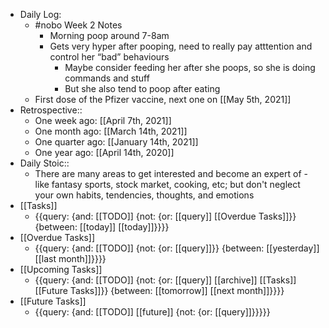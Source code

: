 - Daily Log:
    - #nobo Week 2 Notes
        - Morning poop around 7-8am
        - Gets very hyper after pooping, need to really pay atttention and control her “bad” behaviours
            - Maybe consider feeding her after she poops, so she is doing commands and stuff
            - But she also tend to poop after eating
    - First dose of the Pfizer vaccine, next one on [[May 5th, 2021]]
- Retrospective::
    - One week ago: [[April 7th, 2021]]
    - One month ago: [[March 14th, 2021]]
    - One quarter ago: [[January 14th, 2021]]
    - One year ago: [[April 14th, 2020]]
- Daily Stoic::
    - There are many areas to get interested and become an expert of - like fantasy sports, stock market, cooking, etc; but don't neglect your own habits, tendencies, thoughts, and emotions
- [[Tasks]]
    - {{query: {and: [[TODO]] {not: {or: [[query]] [[Overdue Tasks]]}} {between: [[today]] [[today]]}}}}
- [[Overdue Tasks]]
    - {{query: {and: [[TODO]] {not: {or: [[query]]}} {between: [[yesterday]] [[last month]]}}}}
- [[Upcoming Tasks]]
    - {{query: {and: [[TODO]] {not: {or: [[query]] [[archive]] [[Tasks]] [[Future Tasks]]}} {between: [[tomorrow]] [[next month]]}}}}
- [[Future Tasks]]
    - {{query: {and: [[TODO]] [[future]] {not: {or: [[query]]}}}}}
